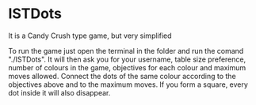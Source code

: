 # ISTDots
 It is a Candy Crush type game, but very simplified

 To run the game just open the terminal in the folder and run the comand "./ISTDots". It will then ask you for your username, table size preference, number of colours in the game, objectives for each colour and maximum moves allowed. Connect the dots of the same colour according to the objectives above and to the maximum moves. If you form a square, every dot inside it will also disappear.
